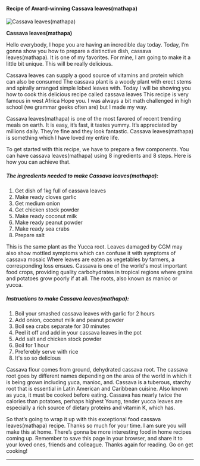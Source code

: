             

#### Recipe of Award-winning Cassava leaves(mathapa)

![Cassava leaves(mathapa)](https://img-global.cpcdn.com/recipes/88fdcdb9b2408d03/751x532cq70/cassava-leavesmathapa-recipe-main-photo.jpg)

**Cassava leaves(mathapa)**

Hello everybody, I hope you are having an incredible day today. Today, I’m gonna show you how to prepare a distinctive dish, cassava leaves(mathapa). It is one of my favorites. For mine, I am going to make it a little bit unique. This will be really delicious.

Cassava leaves can supply a good source of vitamins and protein which can also be consumed The cassava plant is a woody plant with erect stems and spirally arranged simple lobed leaves with. Today I will be showing you how to cook this delicious recipe called cassava leaves This recipe is very famous in west Africa Hope you. I was always a bit math challenged in high school (we grammar geeks often are) but I made my way.

Cassava leaves(mathapa) is one of the most favored of recent trending meals on earth. It is easy, it’s fast, it tastes yummy. It’s appreciated by millions daily. They’re fine and they look fantastic. Cassava leaves(mathapa) is something which I have loved my entire life.

To get started with this recipe, we have to prepare a few components. You can have cassava leaves(mathapa) using 8 ingredients and 8 steps. Here is how you can achieve that.

##### The ingredients needed to make Cassava leaves(mathapa):

1.  Get dish of 1kg full of cassava leaves
2.  Make ready cloves garlic
3.  Get medium onion
4.  Get chicken stock powder
5.  Make ready coconut milk
6.  Make ready peanut powder
7.  Make ready sea crabs
8.  Prepare salt

This is the same plant as the Yucca root. Leaves damaged by CGM may also show mottled symptoms which can confuse it with symptoms of cassava mosaic Where leaves are eaten as vegetables by farmers, a corresponding loss ensues. Cassava is one of the world's most important food crops, providing quality carbohydrates in tropical regions where grains and potatoes grow poorly if at all. The roots, also known as manioc or yucca.

##### Instructions to make Cassava leaves(mathapa):

1.  Boil your smashed cassava leaves with garlic for 2 hours
2.  Add onion, coconut milk and peanut powder
3.  Boil sea crabs separate for 30 minutes
4.  Peel it off and add in your cassava leaves in the pot
5.  Add salt and chicken stock powder
6.  Boil for 1 hour
7.  Preferebly serve with rice
8.  It's so so delicious

Cassava flour comes from ground, dehydrated cassava root. The cassava root goes by different names depending on the area of the world in which it is being grown including yuca, manioc, and. Cassava is a tuberous, starchy root that is essential in Latin American and Caribbean cuisine. Also known as yuca, it must be cooked before eating. Cassava has nearly twice the calories than potatoes, perhaps highest Young, tender yucca leaves are especially a rich source of dietary proteins and vitamin K, which has.

So that’s going to wrap it up with this exceptional food cassava leaves(mathapa) recipe. Thanks so much for your time. I am sure you will make this at home. There’s gonna be more interesting food in home recipes coming up. Remember to save this page in your browser, and share it to your loved ones, friends and colleague. Thanks again for reading. Go on get cooking!

* * *